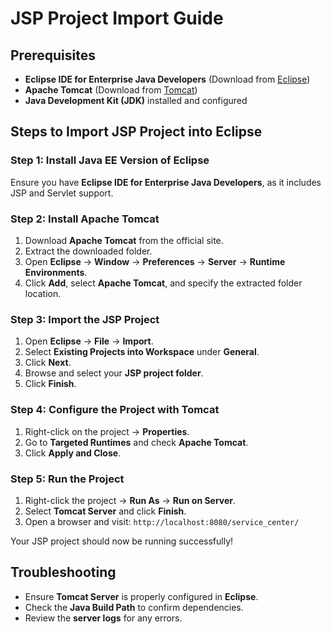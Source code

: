 # JSP Project Import Guide

## Prerequisites
- **Eclipse IDE for Enterprise Java Developers** (Download from [Eclipse](https://www.eclipse.org/downloads/))
- **Apache Tomcat** (Download from [Tomcat](https://tomcat.apache.org/download-90.cgi))
- **Java Development Kit (JDK)** installed and configured

## Steps to Import JSP Project into Eclipse

### Step 1: Install Java EE Version of Eclipse
Ensure you have **Eclipse IDE for Enterprise Java Developers**, as it includes JSP and Servlet support.

### Step 2: Install Apache Tomcat
1. Download **Apache Tomcat** from the official site.
2. Extract the downloaded folder.
3. Open **Eclipse** → **Window** → **Preferences** → **Server** → **Runtime Environments**.
4. Click **Add**, select **Apache Tomcat**, and specify the extracted folder location.

### Step 3: Import the JSP Project
1. Open **Eclipse** → **File** → **Import**.
2. Select **Existing Projects into Workspace** under **General**.
3. Click **Next**.
4. Browse and select your **JSP project folder**.
5. Click **Finish**.

### Step 4: Configure the Project with Tomcat
1. Right-click on the project → **Properties**.
2. Go to **Targeted Runtimes** and check **Apache Tomcat**.
3. Click **Apply and Close**.

### Step 5: Run the Project
1. Right-click the project → **Run As** → **Run on Server**.
2. Select **Tomcat Server** and click **Finish**.
3. Open a browser and visit: `http://localhost:8080/service_center/`

Your JSP project should now be running successfully!

## Troubleshooting
- Ensure **Tomcat Server** is properly configured in **Eclipse**.
- Check the **Java Build Path** to confirm dependencies.
- Review the **server logs** for any errors.
